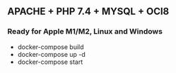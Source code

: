 ## APACHE + PHP 7.4 + MYSQL + OCI8
### Ready for Apple M1/M2, Linux and Windows

- docker-compose build
- docker-compose up -d
- docker-compose start
